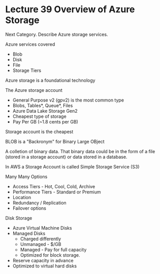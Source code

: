 # Lecture 39 Overview of Azure Storage

Next Category. Describe Azure storage services.

Azure services covered
* Blob
* Disk
* File
* Storage Tiers

Azure storage is a foundational technology

The Azure storage account
* General Purpose v2 (gpv2) is the most common type
* Blobs, Tables*, Queue*, Files
* Azure Data Lake Storage Gen2
* Cheapest type of storage
* Pay Per GB (~1.8 cents per GB)

Storage account is the cheapest

BLOB is a "Backronym" for Binary Large OBject

A colletion of binary data. That binary data could be in the form of a file (stored in a storage account) or data stored in a database.

In AWS a Storage Account is called Simple Storage Service (S3)

Many Many Options
* Access Tiers - Hot, Cool, Cold, Archive
* Performance Tiers - Standard or Premium
* Location
* Redundancy / Replication
* Failover options

Disk Storage
* Azure Virtual Machine Disks
* Managed Disks
  * Charged differently
  * Unmanaged - $/GB
  * Managed - Pay for full capacity
  * Optimized for block storage.
* Reserve capacity in advance
* Optimized to virtual hard disks
